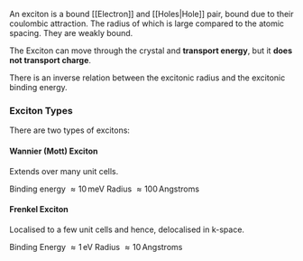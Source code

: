 An exciton is  a bound [[Electron]] and [[Holes|Hole]] pair, bound due to their coulombic attraction. The radius of which is large compared to the atomic spacing. They are weakly bound.

The Exciton can move through the crystal and **transport energy**, but it **does not transport charge**.

There is an inverse relation between the excitonic radius and the excitonic binding energy.

### Exciton Types
There are two types of excitons:

#### Wannier (Mott) Exciton
Extends over many unit cells.

Binding energy $\approx 10 \,\text{meV}$
Radius $\approx 100 \,\text{Angstroms}$


#### Frenkel Exciton
Localised to a few unit cells and hence, delocalised in k-space.

Binding Energy $\approx 1 \,\text{eV}$
Radius $\approx 10 \,\text{Angstroms}$